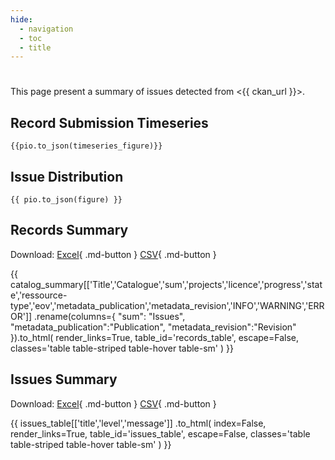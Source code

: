 ```yaml
---
hide:
  - navigation
  - toc
  - title
---
```

#

This page present a summary of issues detected from <{{ ckan_url }}>.

<div id="map"></div>


## Record Submission Timeseries

``` plotly
{{pio.to_json(timeseries_figure)}}
```


## Issue Distribution

``` plotly
{{ pio.to_json(figure) }}
```

## Records Summary

Download:
[Excel](catalog_summary.xlsx){ .md-button }
[CSV](catalog_summary.csv){ .md-button }

{{
  catalog_summary[['Title','Catalogue','sum','projects','licence','progress','state','ressource-type','eov','metadata_publication','metadata_revision','INFO','WARNING','ERROR']]
  .rename(columns={
    "sum": "Issues",
    "metadata_publication":"Publication",
    "metadata_revision":"Revision"
  }).to_html(
      render_links=True,
      table_id='records_table',
      escape=False,
      classes='table table-striped table-hover table-sm'
  )
}}

## Issues Summary

Download:
[Excel](issues_list.xlsx){ .md-button }
[CSV](issues_list.csv){ .md-button }

{{
  issues_table[['title','level','message']]
  .to_html(
    index=False,
    render_links=True,
    table_id='issues_table',
    escape=False,
    classes='table table-striped table-hover table-sm'
  )
}}

<script>
  document.addEventListener("DOMContentLoaded", function() {
    var map = L.map('map').setView([51.505, -125.09],3);
    L.tileLayer('https://tile.openstreetmap.org/{z}/{x}/{y}.png', {
        maxZoom: 19,
        attribution: '&copy; <a href="http://www.openstreetmap.org/copyright">OpenStreetMap</a>'
    }).addTo(map);
    var geojsonFeatures = [
        {% for id,row in catalog_summary.dropna(subset=['name','spatial'], how='any').iterrows() %}
        {
            "type":"Feature",
            "properties": {
                "name": "{{row['name']}}",
                "row_id": "{{id}}"
            },
            "geometry": {{row['spatial']}}
        },
        {% endfor %}
    ];
    L.geoJSON(geojsonFeatures).addTo(map);

    $(document).ready(function () {
      $("#records_table").DataTable({
        scrollX: true,
        columnDefs: [{
          width: '300px',
          targets: 1,
        }]
      });
    });
    $(document).ready(function () {
      $("#issues_table").DataTable();
    });
  })
</script>
